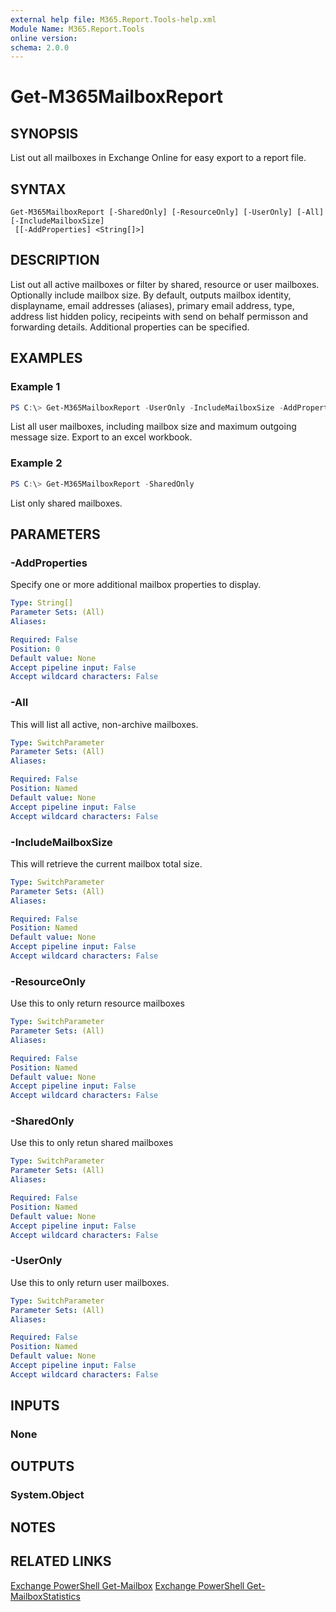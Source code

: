 ```yaml
---
external help file: M365.Report.Tools-help.xml
Module Name: M365.Report.Tools
online version:
schema: 2.0.0
---
```


# Get-M365MailboxReport

## SYNOPSIS
List out all mailboxes in Exchange Online for easy export to a report file. 

## SYNTAX

```
Get-M365MailboxReport [-SharedOnly] [-ResourceOnly] [-UserOnly] [-All] [-IncludeMailboxSize]
 [[-AddProperties] <String[]>]
```

## DESCRIPTION
List out all active mailboxes or filter by shared, resource or user mailboxes. Optionally include mailbox size. By default, outputs mailbox identity, displayname, email addresses (aliases), primary email address, type, address list hidden policy, recipeints with send on behalf permisson and forwarding details. Additional properties can be specified. 

## EXAMPLES

### Example 1
```powershell
PS C:\> Get-M365MailboxReport -UserOnly -IncludeMailboxSize -AddProperties MaxSendSize | Export-Excel -Path C:\reports\M365MasterReport -WorksheetName MailboxReport -tablename MailboxReport -Autosize
```
List all user mailboxes, including mailbox size and maximum outgoing message size. Export to an excel workbook. 

### Example 2 
```powershell
PS C:\> Get-M365MailboxReport -SharedOnly 
```
List only shared mailboxes. 

## PARAMETERS

### -AddProperties
Specify one or more additional mailbox properties to display. 

```yaml
Type: String[]
Parameter Sets: (All)
Aliases:

Required: False
Position: 0
Default value: None
Accept pipeline input: False
Accept wildcard characters: False
```

### -All
This will list all active, non-archive mailboxes. 

```yaml
Type: SwitchParameter
Parameter Sets: (All)
Aliases:

Required: False
Position: Named
Default value: None
Accept pipeline input: False
Accept wildcard characters: False
```

### -IncludeMailboxSize
This will retrieve the current mailbox total size. 

```yaml
Type: SwitchParameter
Parameter Sets: (All)
Aliases:

Required: False
Position: Named
Default value: None
Accept pipeline input: False
Accept wildcard characters: False
```

### -ResourceOnly
Use this to only return resource mailboxes

```yaml
Type: SwitchParameter
Parameter Sets: (All)
Aliases:

Required: False
Position: Named
Default value: None
Accept pipeline input: False
Accept wildcard characters: False
```

### -SharedOnly
Use this to only retun shared mailboxes

```yaml
Type: SwitchParameter
Parameter Sets: (All)
Aliases:

Required: False
Position: Named
Default value: None
Accept pipeline input: False
Accept wildcard characters: False
```

### -UserOnly
Use this to only return user mailboxes. 

```yaml
Type: SwitchParameter
Parameter Sets: (All)
Aliases:

Required: False
Position: Named
Default value: None
Accept pipeline input: False
Accept wildcard characters: False
```

## INPUTS

### None

## OUTPUTS

### System.Object
## NOTES

## RELATED LINKS
[Exchange PowerShell Get-Mailbox](https://learn.microsoft.com/en-us/powershell/module/exchange/get-mailbox?view=exchange-ps)
[Exchange PowerShell Get-MailboxStatistics](https://learn.microsoft.com/en-us/powershell/module/exchange/get-mailboxstatistics?view=exchange-ps)